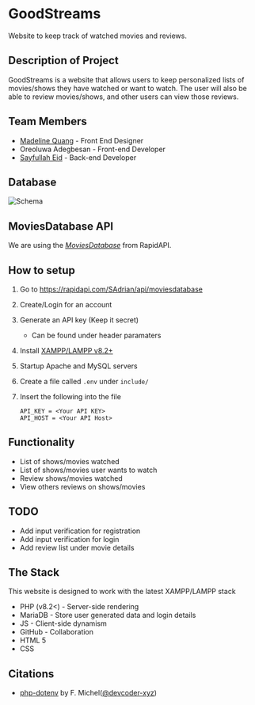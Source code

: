 # GoodStreams

Website to keep track of watched movies and reviews.

## Description of Project

GoodStreams is a website that allows users to keep personalized lists of movies/shows they have watched or want to watch. The user will also be able to review movies/shows, and other users can view those reviews.

## Team Members

- [Madeline Quang](https://github.com/madelinequang9) - Front End Designer
- Oreoluwa Adegbesan - Front-end Developer
- [Sayfullah Eid](https://github.com/FusionStreak) - Back-end Developer

## Database

![Schema](https://www.plantuml.com/plantuml/proxy?cache=no&src=https://raw.githubusercontent.com/fusionstreak/GoodStreams/main/schema.puml)

## MoviesDatabase API

We are using the *[MoviesDatabase](https://rapidapi.com/SAdrian/api/moviesdatabase)* from RapidAPI.

## How to setup

1) Go to <https://rapidapi.com/SAdrian/api/moviesdatabase>
2) Create/Login for an account
3) Generate an API key (Keep it secret)
    - Can be found under header paramaters
4) Install [XAMPP/LAMPP v8.2+](https://www.apachefriends.org/)
5) Startup Apache and MySQL servers
6) Create a file called `.env` under `include/`
7) Insert the following into the file

    ```.env
    API_KEY = <Your API KEY>
    API_HOST = <Your API Host>
    ```

## Functionality

- List of shows/movies watched
- List of shows/movies user wants to watch
- Review shows/movies watched
- View others reviews on shows/movies

## TODO

- Add input verification for registration
- Add input verification for login
- Add review list under movie details

## The Stack

This website is designed to work with the latest XAMPP/LAMPP stack

- PHP (v8.2<) - Server-side rendering
- MariaDB - Store user generated data and login details
- JS - Client-side dynamism
- GitHub - Collaboration
- HTML 5
- CSS

## Citations

- [php-dotenv](https://github.com/devcoder-xyz/php-dotenv) by F. Michel([@devcoder-xyz](https://github.com/devcoder-xyz))
